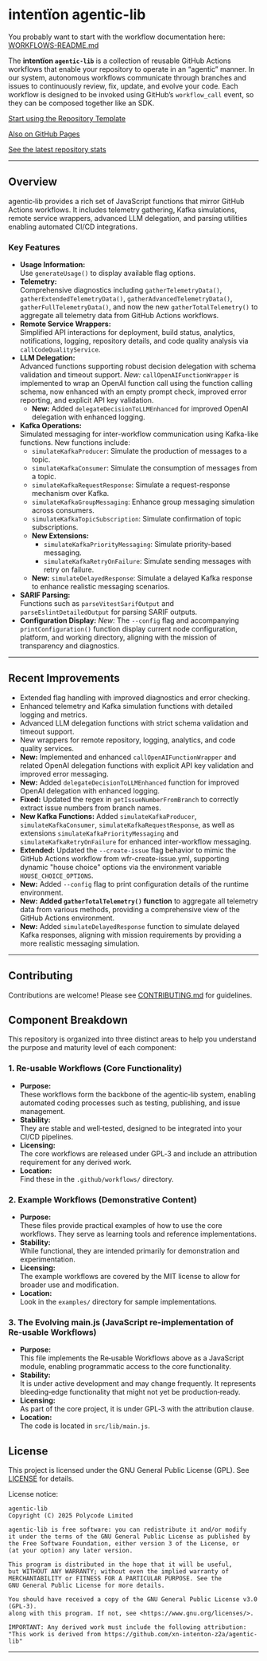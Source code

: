 # intentïon agentic-lib

You probably want to start with the workflow documentation here: [WORKFLOWS-README.md](https://github.com/xn-intenton-z2a/agentic-lib/blob/main/WORKFLOWS-README.md)

The **intentïon `agentic-lib`** is a collection of reusable GitHub Actions workflows that enable your
repository to operate in an “agentic” manner. In our system, autonomous workflows communicate through branches and
issues to continuously review, fix, update, and evolve your code. Each workflow is designed to be invoked using
GitHub’s `workflow_call` event, so they can be composed together like an SDK.

[Start using the Repository Template](https://github.com/xn-intenton-z2a/repository0)

[Also on GitHub Pages](https://xn-intenton-z2a.github.io/agentic-lib/index.html)

[See the latest repository stats](https://xn-intenton-z2a.github.io/agentic-lib/latest.html)

---

## Overview

agentic‑lib provides a rich set of JavaScript functions that mirror GitHub Actions workflows. It includes telemetry gathering, Kafka simulations, remote service wrappers, advanced LLM delegation, and parsing utilities enabling automated CI/CD integrations.

### Key Features

- **Usage Information:**  
  Use `generateUsage()` to display available flag options.
- **Telemetry:**  
  Comprehensive diagnostics including `gatherTelemetryData()`, `gatherExtendedTelemetryData()`, `gatherAdvancedTelemetryData()`, `gatherFullTelemetryData()`, and now the new `gatherTotalTelemetry()` to aggregate all telemetry data from GitHub Actions workflows.
- **Remote Service Wrappers:**  
  Simplified API interactions for deployment, build status, analytics, notifications, logging, repository details, and code quality analysis via `callCodeQualityService`.
- **LLM Delegation:**  
  Advanced functions supporting robust decision delegation with schema validation and timeout support. *New:* `callOpenAIFunctionWrapper` is implemented to wrap an OpenAI function call using the function calling schema, now enhanced with an empty prompt check, improved error reporting, and explicit API key validation.
  - **New:** Added `delegateDecisionToLLMEnhanced` for improved OpenAI delegation with enhanced logging.
- **Kafka Operations:**  
  Simulated messaging for inter-workflow communication using Kafka-like functions. New functions include:
  - `simulateKafkaProducer`: Simulate the production of messages to a topic.
  - `simulateKafkaConsumer`: Simulate the consumption of messages from a topic.
  - `simulateKafkaRequestResponse`: Simulate a request-response mechanism over Kafka.
  - `simulateKafkaGroupMessaging`: Enhance group messaging simulation across consumers.
  - `simulateKafkaTopicSubscription`: Simulate confirmation of topic subscriptions.
  - **New Extensions:**
    - `simulateKafkaPriorityMessaging`: Simulate priority-based messaging.
    - `simulateKafkaRetryOnFailure`: Simulate sending messages with retry on failure.
  - **New:** `simulateDelayedResponse`: Simulate a delayed Kafka response to enhance realistic messaging scenarios.
- **SARIF Parsing:**  
  Functions such as `parseVitestSarifOutput` and `parseEslintDetailedOutput` for parsing SARIF outputs.
- **Configuration Display:**
  *New:* The `--config` flag and accompanying `printConfiguration()` function display current node configuration, platform, and working directory, aligning with the mission of transparency and diagnostics.

---

## Recent Improvements

- Extended flag handling with improved diagnostics and error checking.
- Enhanced telemetry and Kafka simulation functions with detailed logging and metrics.
- Advanced LLM delegation functions with strict schema validation and timeout support.
- New wrappers for remote repository, logging, analytics, and code quality services.
- **New:** Implemented and enhanced `callOpenAIFunctionWrapper` and related OpenAI delegation functions with explicit API key validation and improved error messaging.
- **New:** Added `delegateDecisionToLLMEnhanced` function for improved OpenAI delegation with enhanced logging.
- **Fixed:** Updated the regex in `getIssueNumberFromBranch` to correctly extract issue numbers from branch names.
- **New Kafka Functions:** Added `simulateKafkaProducer`, `simulateKafkaConsumer`, `simulateKafkaRequestResponse`, as well as extensions `simulateKafkaPriorityMessaging` and `simulateKafkaRetryOnFailure` for enhanced inter-workflow messaging.
- **Extended:** Updated the `--create-issue` flag behavior to mimic the GitHub Actions workflow from wfr-create-issue.yml, supporting dynamic "house choice" options via the environment variable `HOUSE_CHOICE_OPTIONS`.
- **New:** Added `--config` flag to print configuration details of the runtime environment.
- **New:** **Added `gatherTotalTelemetry()` function** to aggregate all telemetry data from various methods, providing a comprehensive view of the GitHub Actions environment.
- **New:** Added `simulateDelayedResponse` function to simulate delayed Kafka responses, aligning with mission requirements by providing a more realistic messaging simulation.

---

## Contributing

Contributions are welcome! Please see [CONTRIBUTING.md](CONTRIBUTING.md) for guidelines.

## Component Breakdown

This repository is organized into three distinct areas to help you understand the purpose and maturity level of each component:

### 1. Re‑usable Workflows (Core Functionality)
- **Purpose:**  
  These workflows form the backbone of the agentic‑lib system, enabling automated coding processes such as testing, publishing, and issue management.
- **Stability:**  
  They are stable and well‑tested, designed to be integrated into your CI/CD pipelines.
- **Licensing:**  
  The core workflows are released under GPL‑3 and include an attribution requirement for any derived work.
- **Location:**  
  Find these in the `.github/workflows/` directory.

### 2. Example Workflows (Demonstrative Content)
- **Purpose:**  
  These files provide practical examples of how to use the core workflows. They serve as learning tools and reference implementations.
- **Stability:**  
  While functional, they are intended primarily for demonstration and experimentation.
- **Licensing:**  
  The example workflows are covered by the MIT license to allow for broader use and modification.
- **Location:**  
  Look in the `examples/` directory for sample implementations.

### 3. The Evolving main.js (JavaScript re-implementation of Re‑usable Workflows)
- **Purpose:**  
  This file implements the Re‑usable Workflows above as a JavaScript module, enabling programmatic access to the core functionality.
- **Stability:**  
  It is under active development and may change frequently. It represents bleeding‑edge functionality that might not yet be production‑ready.
- **Licensing:**  
  As part of the core project, it is under GPL‑3 with the attribution clause.
- **Location:**  
  The code is located in `src/lib/main.js`.

## License

This project is licensed under the GNU General Public License (GPL). See [LICENSE](LICENSE) for details.

License notice:
```
agentic-lib
Copyright (C) 2025 Polycode Limited

agentic-lib is free software: you can redistribute it and/or modify
it under the terms of the GNU General Public License as published by
the Free Software Foundation, either version 3 of the License, or
(at your option) any later version.

This program is distributed in the hope that it will be useful,
but WITHOUT ANY WARRANTY; without even the implied warranty of
MERCHANTABILITY or FITNESS FOR A PARTICULAR PURPOSE. See the
GNU General Public License for more details.

You should have received a copy of the GNU General Public License v3.0 (GPL‑3).
along with this program. If not, see <https://www.gnu.org/licenses/>.

IMPORTANT: Any derived work must include the following attribution:
"This work is derived from https://github.com/xn-intenton-z2a/agentic-lib"
```

---
